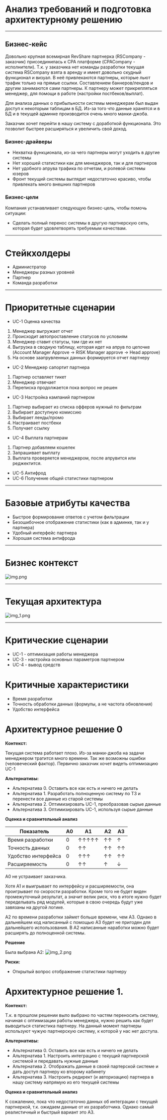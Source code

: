 # **Анализ требований и подготовка архитектурному решению**
___
## Бизнес-кейс

Довольно крупная всемирная RevShare партнерка (RSCompany - заказчик) присоединилась к CPA платформе (CPACompany - исполнители).
Т.к. у заказчика нет команды разработки текущая система RSCompany взята в аренду и имеет довольно скудный функционал и визуал. В неё привлекаются партнеры, которые льют трафик только на прямые ссылки. Составлением баннеров/лендов и другим занимаются сами партнеры. К партнеру может прикрепляться менеджер, для помощи в работе (настройки постбеков/выплат).

Для анализа данных о прибыльности системы менеджерам был выдан доступ к некоторым таблицам в БД. Из-за того что данные хранятся и в БД и в текущей админке производится очень много манки-джоба.

Заказчик хочет перейти в нашу систему с доработкой функционала. Это позволит быстрее расширяться и увеличить свой доход.

### Бизнес-драйверы

- Нехватка функционала, из-за чего партнеры могут уходить в другие системы
- Нет хорошей статистики как для менеджеров, так и для партнеров
- Нет удобного апрува трафика по отчетам, и ролевой системы юзеров
- Фронт текущий системы выглядит недостаточно красиво, чтобы привлекать много внешних партнеров

### Бизнес-цели

Компания устанавливает следующую бизнес-цель, чтобы помочь ситуации:
- Сделать полный перенос системы в другую партнерскую сеть, которая будет удовлетворять требуемым качествам.

___
# Стейкхолдеры

- Администратор
- Менеджеры разных уровней
- Партнер
- Команда разработки

___
# Приоритетные сценарии

- UC-1 Оценка качества
1. Менеджер выгружает отчет
2. Происходит автопроставление статусов по условиям
3. Менеджер ставит статусы, там где их нет
4. Выгрузка в сводную таблицу, которая идет на апрув по цепочке (Account Manager Approve -> RISK Manager approve -> Head approve)
5. На основе заапрувленных данных формируется отчет партнеру

- UC-2 Менеджер сапортит партнера
1. Партнер оставляет тикет
2. Менеджер отвечает
3. Переписка продолжается пока вопрос не решен

- UC-3 Настройка кампаний партнером
1. Партнер выбирает из списка офферов нужный по фильтрам
2. Выбирает доступную комиссию
3. Выбирает ленды/промо
4. Настраивает постбеки
5. Получает ссылку

- UС-4 Выплата партнерам
1. Партнер добавляем кошелек
2. Запрашивает выплату
3. Выплата проверяется менеджером, после апрувится или реджектится.

- UC-5 Антифрод
- UC-6 Получение общей статистики партнером



___
# Базовые атрибуты качества

- Быстрое формирование ответов с учетом фильтрации
- Безошибочное отображение статистики (как в админке, так и у партнера)
- Удобный интерфейс партнера
- Хорошая система антифрода

___
# Бизнес контекст
![img.png](img.png)

___
# Текущая архитектура
![img_1.png](img_1.png)

___

# Критические сценарии

- UC-1 - оптимизация работы менеджера
- UC-3 - настройка основных параметров партнером
- UС-4 - вывод средств

# Критичные характеристики

- Время разработки
- Точность обработки данных (формулы, а не частота обновления)
- Удобство интерфейса

# Архитектурное решение 0

**Контекст:**

Текущая система работает плохо. Из-за манки-джоба на задачи менеджером тратится много времени. Так же возможны ошибки (человеческий фактор).
Первично заказчик хочет видеть оптимизацию UC-1

**Альтернативы:**

- Альтернатива 0. Оставить все как есть и ничего не делать
- Альтернатива 1. Разработать полноценную систему по ТЗ и перенести все данные из старой системы
- Альтернатива 2. Оптимизировать UC-1, преобразовав сырые данные
- Альтернатива 3. Оптимизировать UC-1, используя сырые данные

**Оценка и сравнительный анализ**

Показатель | А0 | А1 | А2 | А3 
---|---|---|---|---|
Время разработки | 0 | ↑↑↑↑↑ | ↑↑ | ↑
Точность данных | 0  | ↑↑ | ↑↑ | ↑↑
Удобство интерфейса | 0 | ↑↑↑ | ↑↑| ↑↑
Расширяемость | 0 | ↑↑ | ↑ | ↓

А0 не устраивает заказчика. 

Хотя А1 и выигрывает по интерфейсу и расширяемости, она проигрывает по скорости разработки. Кроме того не будет виден промежуточный результат, а значит велик риск, что в итоге нужно будет переделывать ряд модулей, которые в свою очередь будут уже завязаны на другой логике.

А2 по времени разработки займет больше времени, чем А3. Однако в дальнейшем код написанный с помощью А3 будет не пригоден для дальнейшего использования.
В А2 написанные наработки можно будет расширять до полноценной системы.

**Решение**

Была выбрана А2:
![img_2.png](img_2.png)

**Риски:**
- Открытый вопрос отображение статистики партнеру

# Архитектурное решение 1.

**Контекст:**

Т.к. в прошлом решении выло выбрано по частям переносить систему, начиная с оптимизации работы менеджера, нужно решить как будет выводиться статистика партнеру.
На данный момент партнеры используют чужую партнерскую систему, к которой у нас нет доступа.

**Альтернативы:**

- Альтернатива 0. Оставить все как есть и ничего не делать
- Альтернатива 1. Настроить интеграцию с текущий партнерской системой и передавать нужные данные
- Альтернатива 2. Отображать данные в своей партерской системе и дать доступ партнеру ко второму кабинету
- Альтернатива 3. Настроить редирект (и авторизацию) партнера в нашу систему напрямую из его текущей системы

**Оценка и сравнительный анализ**

К сожалению, пока что недостаточно данных об интеграции с текущей партнеркой, т.к. ожидаем данные от их разработчика.
Однако самый реалистичный и быстрый вариант это А3.